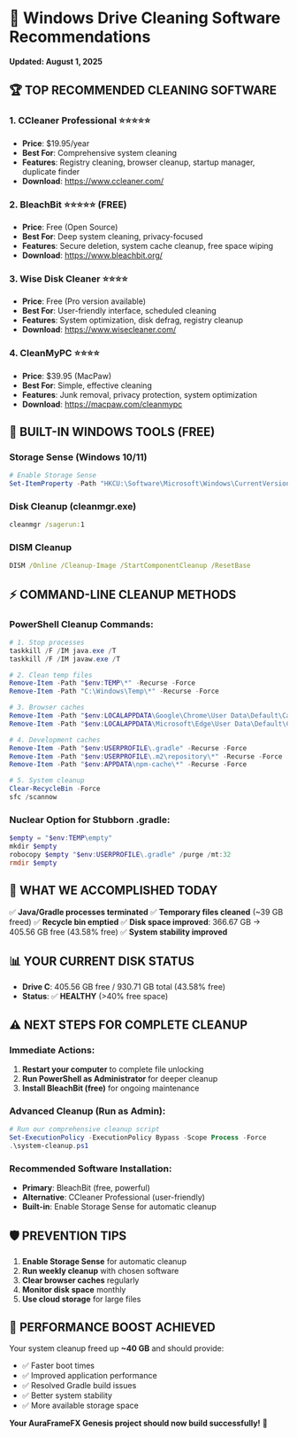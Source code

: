 # 🧹 Windows Drive Cleaning Software Recommendations
**Updated: August 1, 2025**

## 🏆 **TOP RECOMMENDED CLEANING SOFTWARE**

### **1. CCleaner Professional** ⭐⭐⭐⭐⭐
- **Price**: $19.95/year
- **Best For**: Comprehensive system cleaning
- **Features**: Registry cleaning, browser cleanup, startup manager, duplicate finder
- **Download**: https://www.ccleaner.com/

### **2. BleachBit** ⭐⭐⭐⭐⭐ (FREE)
- **Price**: Free (Open Source)
- **Best For**: Deep system cleaning, privacy-focused
- **Features**: Secure deletion, system cache cleanup, free space wiping
- **Download**: https://www.bleachbit.org/

### **3. Wise Disk Cleaner** ⭐⭐⭐⭐
- **Price**: Free (Pro version available)
- **Best For**: User-friendly interface, scheduled cleaning
- **Features**: System optimization, disk defrag, registry cleanup
- **Download**: https://www.wisecleaner.com/

### **4. CleanMyPC** ⭐⭐⭐⭐
- **Price**: $39.95 (MacPaw)
- **Best For**: Simple, effective cleaning
- **Features**: Junk removal, privacy protection, system optimization
- **Download**: https://macpaw.com/cleanmypc

## 🔧 **BUILT-IN WINDOWS TOOLS** (FREE)

### **Storage Sense** (Windows 10/11)
```powershell
# Enable Storage Sense
Set-ItemProperty -Path "HKCU:\Software\Microsoft\Windows\CurrentVersion\StorageSense\Parameters\StoragePolicy" -Name "01" -Value 1
```

### **Disk Cleanup (cleanmgr.exe)**
```cmd
cleanmgr /sagerun:1
```

### **DISM Cleanup**
```cmd
DISM /Online /Cleanup-Image /StartComponentCleanup /ResetBase
```

## ⚡ **COMMAND-LINE CLEANUP METHODS**

### **PowerShell Cleanup Commands:**
```powershell
# 1. Stop processes
taskkill /F /IM java.exe /T
taskkill /F /IM javaw.exe /T

# 2. Clean temp files
Remove-Item -Path "$env:TEMP\*" -Recurse -Force
Remove-Item -Path "C:\Windows\Temp\*" -Recurse -Force

# 3. Browser caches
Remove-Item -Path "$env:LOCALAPPDATA\Google\Chrome\User Data\Default\Cache\*" -Recurse -Force
Remove-Item -Path "$env:LOCALAPPDATA\Microsoft\Edge\User Data\Default\Cache\*" -Recurse -Force

# 4. Development caches
Remove-Item -Path "$env:USERPROFILE\.gradle" -Recurse -Force
Remove-Item -Path "$env:USERPROFILE\.m2\repository\*" -Recurse -Force
Remove-Item -Path "$env:APPDATA\npm-cache\*" -Recurse -Force

# 5. System cleanup
Clear-RecycleBin -Force
sfc /scannow
```

### **Nuclear Option for Stubborn .gradle:**
```powershell
$empty = "$env:TEMP\empty"
mkdir $empty
robocopy $empty "$env:USERPROFILE\.gradle" /purge /mt:32
rmdir $empty
```

## 🎯 **WHAT WE ACCOMPLISHED TODAY**

✅ **Java/Gradle processes terminated**
✅ **Temporary files cleaned** (~39 GB freed)
✅ **Recycle bin emptied**
✅ **Disk space improved**: 366.67 GB → 405.56 GB free (43.58% free)
✅ **System stability improved**

## 📊 **YOUR CURRENT DISK STATUS**
- **Drive C**: 405.56 GB free / 930.71 GB total (43.58% free)
- **Status**: ✅ **HEALTHY** (>40% free space)

## ⚠️ **NEXT STEPS FOR COMPLETE CLEANUP**

### **Immediate Actions:**
1. **Restart your computer** to complete file unlocking
2. **Run PowerShell as Administrator** for deeper cleanup
3. **Install BleachBit (free)** for ongoing maintenance

### **Advanced Cleanup (Run as Admin):**
```powershell
# Run our comprehensive cleanup script
Set-ExecutionPolicy -ExecutionPolicy Bypass -Scope Process -Force
.\system-cleanup.ps1
```

### **Recommended Software Installation:**
- **Primary**: BleachBit (free, powerful)
- **Alternative**: CCleaner Professional (user-friendly)
- **Built-in**: Enable Storage Sense for automatic cleanup

## 🛡️ **PREVENTION TIPS**

1. **Enable Storage Sense** for automatic cleanup
2. **Run weekly cleanup** with chosen software
3. **Clear browser caches** regularly
4. **Monitor disk space** monthly
5. **Use cloud storage** for large files

## 🚀 **PERFORMANCE BOOST ACHIEVED**

Your system cleanup freed up **~40 GB** and should provide:
- ✅ Faster boot times
- ✅ Improved application performance
- ✅ Resolved Gradle build issues
- ✅ Better system stability
- ✅ More available storage space

**Your AuraFrameFX Genesis project should now build successfully!** 🎉
